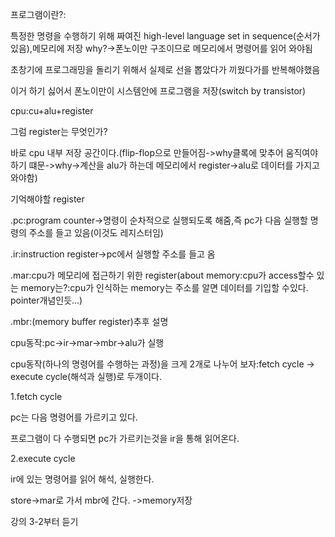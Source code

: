 프로그램이란?:

특정한 명령을 수행하기 위해 짜여진 high-level language set in sequence(순서가 있음),메모리에 저장 why?->폰노이만 구조이므로 메모리에서 명령어를 읽어 와야됨



초창기에 프로그래밍을 돌리기 위해서 실제로 선을 뽑았다가 끼웠다가를 반복해야했음

이거 하기 싫어서 폰노이만이 시스템안에 프로그램을 저장(switch by transistor)

cpu:cu+alu+register

그럼 register는 무엇인가?

바로 cpu 내부 저장 공간이다.(flip-flop으로 만들어짐->why클록에 맞추어 움직여야 하기 떄문->why->계산을 alu가 하는데 메모리에서 register->alu로 데이터를 가지고 와야함)

기억해야할 register

.pc:program counter->명령이 순차적으로 실행되도록 해줌,즉 pc가 다음 실행할 명령의 주소를 들고 있음(이것도 레지스터임)

.ir:instruction register->pc에서 실행할 주소를 들고 옴

.mar:cpu가 메모리에 접근하기 위한 register(about memory:cpu가 access할수 있는 memory는?:cpu가 인식하는 memory는 주소를 알면 데이터를 기입할 수있다.  pointer개념인듯...)

.mbr:(memory buffer register)추후 설명

cpu동작:pc->ir->mar->mbr->alu가 실행

cpu동작(하나의 명령어를 수행하는 과정)을 크게 2개로 나누어 보자:fetch cycle -> execute cycle(해석과 실행)로 두개이다.

1.fetch cycle

pc는 다음 명령어를 가르키고 있다.

프로그램이 다 수행되면 pc가 가르키는것을 ir을 통해 읽어온다.

2.execute cycle

ir에 있는 명령어를 읽어 해석, 실행한다.

store->mar로 가서 mbr에 간다. ->memory저장


강의 3-2부터 듣기
